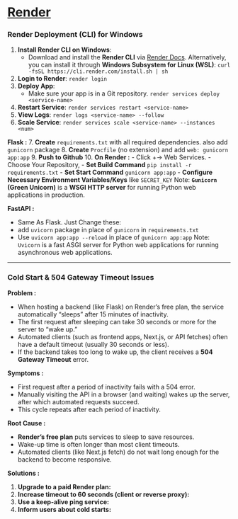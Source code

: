 

# [Render](https://dashboard.render.com/)

### Render Deployment (CLI) for Windows

1. **Install Render CLI on Windows**:
    - Download and install the **Render CLI** via [Render Docs](https://render.com/docs/cli#install-the-render-cli).
    Alternatively, you can install it through **Windows Subsystem for Linux (WSL)**: `curl -fsSL https://cli.render.com/install.sh | sh`
2. **Login to Render**: `render login`
3. **Deploy App**:
    - Make sure your app is in a Git repository. `render services deploy <service-name>`
4. **Restart Service**: `render services restart <service-name>`
5. **View Logs**: `render logs <service-name> --follow`
6. **Scale Service**: `render services scale <service-name> --instances <num>`

**Flask :**
7. **Create** `requirements.txt` with all required dependencies. also add `gunicorn` package
8. **Create** `Procfile` (no extension) and add `web: gunicorn app:app`
9. **Push to Github**
10. **On Render :** 
	- Click +-> Web Services. 
	- Choose Your Repository, 
	- **Set Build Command** `pip install -r requirements.txt`
	- **Set Start Command** `gunicorn app:app`
	- **Configure Necessary Environment Variables/Keys** like `SECRET_KEY`
Note: **`Gunicorn` (Green Unicorn)** is a **WSGI HTTP server** for running Python web applications in production.

**FastAPI :**
- Same As Flask. Just Change these:
- add `uvicorn` package in place of `gunicorn` in  `requirements.txt`
- Use `uvicorn app:app --reload`  in place of `gunicorn app:app`
Note: `Uvicorn` is a fast ASGI server for Python web applications for running asynchronous web applications.

---

### Cold Start & 504 Gateway Timeout Issues

**Problem :**
- When hosting a backend (like Flask) on Render’s free plan, the service automatically “sleeps” after 15 minutes of inactivity.
- The first request after sleeping can take 30 seconds or more for the server to “wake up.”
- Automated clients (such as frontend apps, Next.js, or API fetches) often have a default timeout (usually 30 seconds or less).
- If the backend takes too long to wake up, the client receives a **504 Gateway Timeout** error.

**Symptoms :**
- First request after a period of inactivity fails with a 504 error.
- Manually visiting the API in a browser (and waiting) wakes up the server, after which automated requests succeed.
- This cycle repeats after each period of inactivity.

**Root Cause :**
- **Render’s free plan** puts services to sleep to save resources.
- Wake-up time is often longer than most client timeouts.
- Automated clients (like Next.js fetch) do not wait long enough for the backend to become responsive.

**Solutions :**
1. **Upgrade to a paid Render plan:**  
2. **Increase timeout to 60 seconds (client or reverse proxy):**  
3. **Use a keep-alive ping service:**  
4. **Inform users about cold starts:**  
